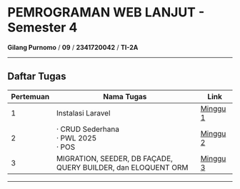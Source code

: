 # PEMROGRAMAN WEB LANJUT - Semester 4

**Gilang Purnomo** / **09** / **2341720042** / **TI-2A**

---

## Daftar Tugas

| Pertemuan | Nama Tugas                                               | Link |
|-----------|----------------------------------------------------------|------|
| 1         | Instalasi Laravel                                        | [Minggu 1](https://github.com/Gilangp/Pemrograman_Web_Lanjut/tree/main/Minggu%201/Install_Laravel_10) |
| 2         | · CRUD Sederhana <br> · PWL 2025 <br> · POS              | [Minggu 2](https://github.com/Gilangp/Pemrograman_Web_Lanjut/tree/main/Minggu%202) |
| 3         | MIGRATION, SEEDER, DB FAÇADE, QUERY BUILDER, dan ELOQUENT ORM | [Minggu 3](https://github.com/Gilangp/Pemrograman_Web_Lanjut/tree/main/Minggu%203) |


---
